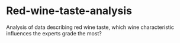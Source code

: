# Red-wine-taste-analysis
Analysis of data describing red wine taste, which wine characteristic influences the experts grade the most?

